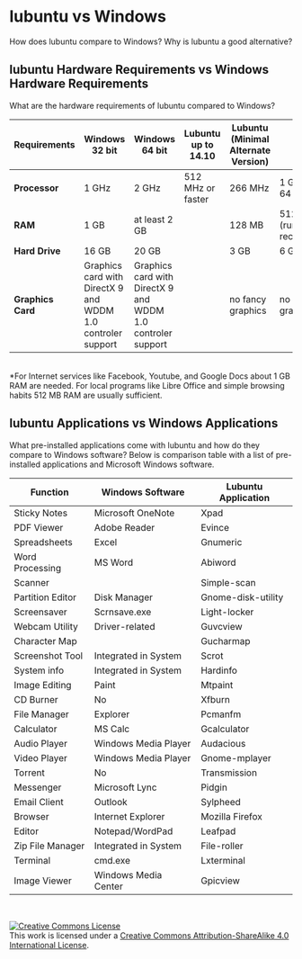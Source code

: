# lubuntu vs Windows

How does lubuntu compare to Windows? Why is lubuntu a good alternative?

## lubuntu Hardware Requirements vs Windows Hardware Requirements

What are the hardware requirements of lubuntu compared to Windows?

| **Requirements** | **Windows 32 bit** |  **Windows 64 bit** | **Lubuntu up to 14.10** |  **Lubuntu (Minimal Alternate Version)** | **Lubuntu (Current)**  |
|------------------|--------------------|---------------------|-------------------------|-----------------------|----------------------------|
| **Processor** | 1 GHz | 2 GHz | 512 MHz or faster |  266 MHz | 1 GHz, 32 or 64 bit |
| **RAM** | 1 GB | at least 2 GB |             | 128 MB |512 MB (running), 1GB recommended*|
| **Hard Drive**  |16 GB | 20 GB   |             |  3 GB  |  6 GB |
| **Graphics Card** | Graphics card with DirectX 9 and WDDM 1.0 controler support | Graphics card with DirectX 9 and WDDM 1.0 controler support  |             | no fancy graphics | no fancy graphics |

<br>
*For Internet services like Facebook, Youtube, and Google Docs about 1 GB RAM are needed. For local programs like Libre Office and simple browsing habits 512 MB RAM are usually sufficient. 

## lubuntu Applications vs Windows Applications

What pre-installed applications come with lubuntu and how do they compare to Windows software? Below is comparison table with a list of pre-installed applications and Microsoft Windows software.

|**Function**       	|**Windows Software** 	|**Lubuntu Application**  |
|-------------------	|----------------------	|---------------------	|
| Sticky Notes       	| Microsoft OneNote    	| Xpad                	|
| PDF Viewer        	| Adobe Reader         	| Evince              	|
| Spreadsheets      	| Excel                	| Gnumeric            	|
| Word Processing    	| MS Word              	| Abiword             	|
| Scanner           	|                      	| Simple-scan         	|
| Partition Editor  	| Disk Manager         	| Gnome-disk-utility  	|
| Screensaver       	| Scrnsave.exe         	| Light-locker        	|
| Webcam Utility    	| Driver-related       	| Guvcview            	|
| Character Map     	|                      	| Gucharmap           	|
| Screenshot Tool    	| Integrated in System 	| Scrot               	|
| System info       	| Integrated in System 	| Hardinfo            	|
| Image Editing     	| Paint                	| Mtpaint             	|
| CD Burner         	| No                   	| Xfburn              	|
| File Manager      	| Explorer             	| Pcmanfm             	|
| Calculator        	| MS Calc              	| Gcalculator         	|
| Audio Player      	| Windows Media Player 	| Audacious           	|
| Video Player      	| Windows Media Player 	| Gnome-mplayer       	|
| Torrent           	| No                   	| Transmission        	|
| Messenger          	| Microsoft Lync       	| Pidgin              	|
| Email Client      	| Outlook              	| Sylpheed            	|
| Browser           	| Internet Explorer    	| Mozilla Firefox     	|
| Editor            	| Notepad/WordPad      	| Leafpad             	|
| Zip File Manager   	| Integrated in System 	| File-roller         	|
| Terminal          	| cmd.exe              	| Lxterminal          	|
| Image Viewer      	| Windows Media Center 	| Gpicview            	|

<br>

<a rel="license" href="http://creativecommons.org/licenses/by-sa/4.0/"><img alt="Creative Commons License" style="border-width:0" src="https://i.creativecommons.org/l/by-sa/4.0/80x15.png" /></a><br />This work is licensed under a <a rel="license" href="http://creativecommons.org/licenses/by-sa/4.0/">Creative Commons Attribution-ShareAlike 4.0 International License</a>.
